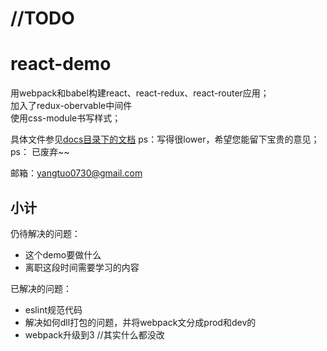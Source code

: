 # //TODO

# react-demo
用webpack和babel构建react、react-redux、react-router应用；  
加入了redux-obervable中间件    
使用css-module书写样式； 
 
具体文件参见[docs目录下的文档](./docs/README.md)
ps：写得很lower，希望您能留下宝贵的意见；  
ps： 已废弃~~

邮箱：yangtuo0730@gmail.com

## 小计

仍待解决的问题：

- 这个demo要做什么
- 离职这段时间需要学习的内容


已解决的问题：

- eslint规范代码
- 解决如何dll打包的问题，并将webpack文分成prod和dev的
- webpack升级到3 //其实什么都没改




